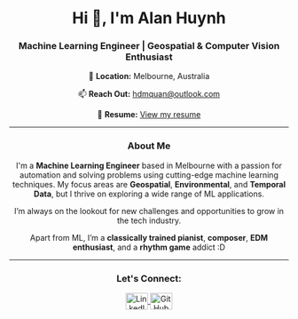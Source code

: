 <h1 align="center">Hi 👋, I'm Alan Huynh</h1>
<h3 align="center">Machine Learning Engineer | Geospatial & Computer Vision Enthusiast</h3>

<p align="center">📍 <strong>Location:</strong> Melbourne, Australia</p>

<p align="center">📫 <strong>Reach Out:</strong> <a href="mailto:hdmquan@outlook.com">hdmquan@outlook.com</a></p>
<p align="center">📄 <strong>Resume:</strong> <a href="https://alan-huynh.is-a.dev/assets/images/blog/alan-huynh-resume.pdf" target="_blank">View my resume</a></p>

<hr>

<h3 align="center">About Me</h3>
<p align="center">I'm a <strong>Machine Learning Engineer</strong> based in Melbourne with a passion for automation and solving problems using cutting-edge machine learning techniques. My focus areas are <strong>Geospatial</strong>, <strong>Environmental</strong>, and <strong>Temporal Data</strong>, but I thrive on exploring a wide range of ML applications.</p>

<p align="center">I’m always on the lookout for new challenges and opportunities to grow in the tech industry.</p>

<p align="center">Apart from ML, I’m a <strong>classically trained pianist</strong>, <strong>composer</strong>, <strong>EDM enthusiast</strong>, and a <strong>rhythm game</strong> addict :D</p>

<hr>

<h3 align="center">Let's Connect:</h3>
<p align="center">
    <a href="https://linkedin.com/in/hdmquan" target="_blank">
        <img align="center" src="https://raw.githubusercontent.com/rahuldkjain/github-profile-readme-generator/master/src/images/icons/Social/linked-in-alt.svg" alt="LinkedIn" height="30" width="40" />
    </a>
    <a href="https://github.com/hdmquan" target="_blank">
        <img align="center" src="https://raw.githubusercontent.com/rahuldkjain/github-profile-readme-generator/master/src/images/icons/Social/github.svg" alt="GitHub" height="30" width="40" />
    </a>
